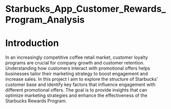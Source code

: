 # Starbucks_App_Customer_Rewards_Program_Analysis

# Introduction 
In an increasingly competitive coffee retail market, customer loyalty programs are crucial for company growth and customer retention. Understanding how customers interact with promotional offers helps businesses tailor their marketing strategy to boost engagement and increase sales. In this project I aim to explore the structure of Starbucks' customer base and identify key factors that influence engagement with different promotional offers. The goal is to provide insights that can optimize marketing strategies and enhance the effectiveness of the Starbucks Rewards Program.
